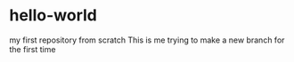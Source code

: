 # hello-world
my first repository from scratch
This is me trying to make a new branch for the first time
